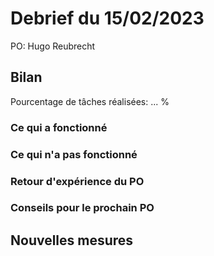 # Debrief du 15/02/2023

PO: Hugo Reubrecht


## Bilan

Pourcentage de tâches réalisées: ... %

### Ce qui a fonctionné


### Ce qui n'a pas fonctionné



### Retour d'expérience du PO



### Conseils pour le prochain PO




## Nouvelles mesures


